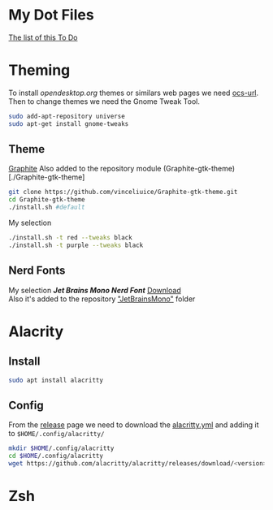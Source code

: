 # My Dot Files

[The list of this To Do](TODO.md)

# Theming

To install _opendesktop.org_ themes or similars web pages
we need [ocs-url](https://www.opendesktop.org/p/1136805/).
Then to change themes we need the Gnome Tweak Tool.

```bash
sudo add-apt-repository universe
sudo apt-get install gnome-tweaks
```
## Theme
[Graphite](https://github.com/vinceliuice/Graphite-gtk-theme)
Also added to the repository module (Graphite-gtk-theme)[./Graphite-gtk-theme]
```bash
git clone https://github.com/vinceliuice/Graphite-gtk-theme.git
cd Graphite-gtk-theme
./install.sh #default
```
My selection
```bash
./install.sh -t red --tweaks black
./install.sh -t purple --tweaks black
```
## Nerd Fonts
My selection *__Jet Brains Mono Nerd Font__* [Download](https://github.com/ryanoasis/nerd-fonts/releases/download/v2.1.0/JetBrainsMono.zip)<br/>
Also it's added to the repository ["JetBrainsMono"](./JetBrainsMono) folder

# Alacrity
## Install
```bash
sudo apt install alacritty
```
## Config
From the [release](https://github.com/alacritty/alacritty/releases) page
we need to download the [alacritty.yml](https://github.com/alacritty/alacritty/releases/download/v0.10.1/alacritty.yml)
and adding it to ```$HOME/.config/alacritty/```
```bash
mkdir $HOME/.config/alacritty
cd $HOME/.config/alacritty
wget https://github.com/alacritty/alacritty/releases/download/<version>/alacritty.yml
```
# Zsh


